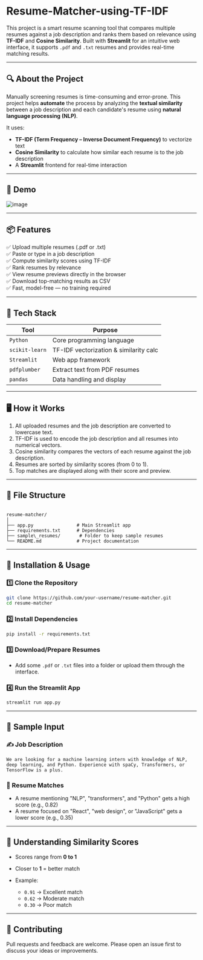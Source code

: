 # Resume-Matcher-using-TF-IDF



This project is a smart resume scanning tool that compares multiple resumes against a job description and ranks them based on relevance using **TF-IDF** and **Cosine Similarity**. Built with **Streamlit** for an intuitive web interface, it supports `.pdf` and `.txt` resumes and provides real-time matching results.

---

## 🔍 About the Project

Manually screening resumes is time-consuming and error-prone. This project helps **automate** the process by analyzing the **textual similarity** between a job description and each candidate's resume using **natural language processing (NLP)**.

It uses:
- **TF-IDF (Term Frequency – Inverse Document Frequency)** to vectorize text
- **Cosine Similarity** to calculate how similar each resume is to the job description
- A **Streamlit** frontend for real-time interaction

---

## 🚀 Demo


![image](https://github.com/user-attachments/assets/0a5b115e-4fff-4b3e-bd78-039e4b9cfe3f)

---

## 📦 Features

✅ Upload multiple resumes (.pdf or .txt)  
✅ Paste or type in a job description  
✅ Compute similarity scores using TF-IDF  
✅ Rank resumes by relevance  
✅ View resume previews directly in the browser  
✅ Download top-matching results as CSV  
✅ Fast, model-free — no training required

---

## 🧰 Tech Stack

| Tool           | Purpose                                |
|----------------|----------------------------------------|
| `Python`       | Core programming language              |
| `scikit-learn` | TF-IDF vectorization & similarity calc |
| `Streamlit`    | Web app framework                      |
| `pdfplumber`   | Extract text from PDF resumes          |
| `pandas`       | Data handling and display              |

---

## 🖥️ How it Works

1. All uploaded resumes and the job description are converted to lowercase text.
2. TF-IDF is used to encode the job description and all resumes into numerical vectors.
3. Cosine similarity compares the vectors of each resume against the job description.
4. Resumes are sorted by similarity scores (from 0 to 1).
5. Top matches are displayed along with their score and preview.

---

## 📂 File Structure

```

resume-matcher/
│
├── app.py                # Main Streamlit app
├── requirements.txt      # Dependencies
├── sample\_resumes/       # Folder to keep sample resumes
└── README.md             # Project documentation

````

---

## 🔧 Installation & Usage

### 1️⃣ Clone the Repository

```bash
git clone https://github.com/your-username/resume-matcher.git
cd resume-matcher
````

### 2️⃣ Install Dependencies

```bash
pip install -r requirements.txt
```

### 3️⃣ Download/Prepare Resumes

* Add some `.pdf` or `.txt` files into a folder or upload them through the interface.

### 4️⃣ Run the Streamlit App

```bash
streamlit run app.py
```

---

## 📝 Sample Input

### ✍️ Job Description

```
We are looking for a machine learning intern with knowledge of NLP, deep learning, and Python. Experience with spaCy, Transformers, or TensorFlow is a plus.
```

### 📄 Resume Matches

* A resume mentioning "NLP", "transformers", and "Python" gets a high score (e.g., 0.82)
* A resume focused on "React", "web design", or "JavaScript" gets a lower score (e.g., 0.35)

---

## 🧠 Understanding Similarity Scores

* Scores range from **0 to 1**
* Closer to **1** = better match
* Example:

  * `0.91` → Excellent match
  * `0.62` → Moderate match
  * `0.30` → Poor match

---





## 🤝 Contributing

Pull requests and feedback are welcome. Please open an issue first to discuss your ideas or improvements.




